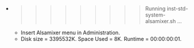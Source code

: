 * >>>>>>>>> Running inst-std-system-alsamixer.sh ...
  * Insert Alsamixer menu in Administration.
  * Disk size = 3395532K. Space Used = 8K. Runtime = 00:00:00:01.
